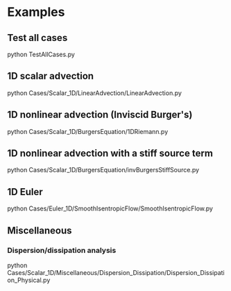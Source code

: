 # Examples #

## Test all cases
python TestAllCases.py

## 1D scalar advection
python Cases/Scalar_1D/LinearAdvection/LinearAdvection.py

## 1D nonlinear advection (Inviscid Burger's)
python Cases/Scalar_1D/BurgersEquation/1DRiemann.py

## 1D nonlinear advection with a stiff source term
python Cases/Scalar_1D/BurgersEquation/invBurgersStiffSource.py

## 1D Euler
python Cases/Euler_1D/SmoothIsentropicFlow/SmoothIsentropicFlow.py

## Miscellaneous
### Dispersion/dissipation analysis
python Cases/Scalar_1D/Miscellaneous/Dispersion_Dissipation/Dispersion_Dissipation_Physical.py 
